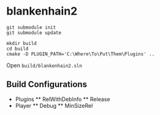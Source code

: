 # blankenhain2

```
git submodule init
git submodule update

mkdir build
cd build
cmake -D PLUGIN_PATH='C:\Where\To\Put\Them\Plugins' ..
```

Open `build/blankenhain2.sln`

## Build Configurations

* Plugins
** RelWithDebInfo
** Release
* Player
** Debug
** MinSizeRel
